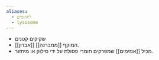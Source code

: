 ```yaml
---
aliases:
  - ליזוזומים
  - lysosome
---
```

- שקיקים קטנים
- [[אברון]] המוקף [[ממברנה]].
- מכיל [[אנזימים]] שמפרקים חומרי פסולת על ידי סילוק או מיחזור.